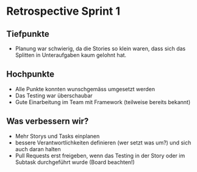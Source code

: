 # Retrospective Sprint 1

## Tiefpunkte
- Planung war schwierig, da die Stories so klein waren, dass sich das Splitten in Unteraufgaben kaum gelohnt hat.

## Hochpunkte
- Alle Punkte konnten wunschgemäss umgesetzt werden
- Das Testing war überschaubar
- Gute Einarbeitung im Team mit Framework (teilweise bereits bekannt)

## Was verbessern wir?
- Mehr Storys und Tasks einplanen
- bessere Verantwortlichkeiten definieren (wer setzt was um?) und sich auch daran halten
- Pull Requests erst freigeben, wenn das Testing in der Story oder im Subtask durchgeführt wurde (Board beachten!)

